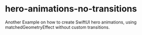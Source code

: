 # hero-animations-no-transitions
Another Example on how to create SwiftUI hero animations, using matchedGeometryEffect without custom transitions.
